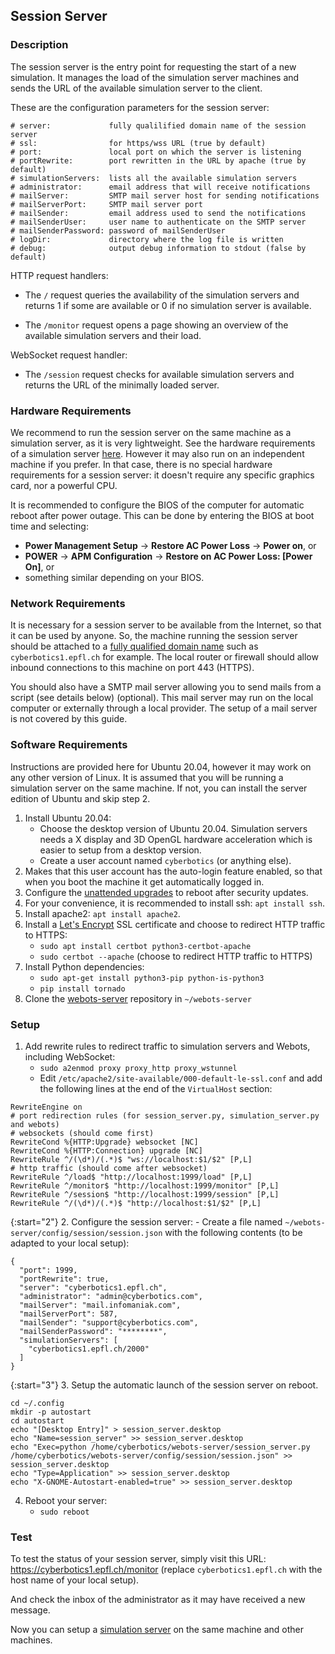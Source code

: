 ## Session Server

### Description

The session server is the entry point for requesting the start of a new simulation.
It manages the load of the simulation server machines and sends the URL of the available simulation server to the client.

These are the configuration parameters for the session server:
```
# server:             fully qualilified domain name of the session server
# ssl:                for https/wss URL (true by default)
# port:               local port on which the server is listening
# portRewrite:        port rewritten in the URL by apache (true by default)
# simulationServers:  lists all the available simulation servers
# administrator:      email address that will receive notifications
# mailServer:         SMTP mail server host for sending notifications
# mailServerPort:     SMTP mail server port
# mailSender:         email address used to send the notifications
# mailSenderUser:     user name to authenticate on the SMTP server
# mailSenderPassword: password of mailSenderUser
# logDir:             directory where the log file is written
# debug:              output debug information to stdout (false by default)
```

HTTP request handlers:
* The `/` request queries the availability of the simulation servers and returns 1 if some are available or 0 if no simulation server is available.

* The `/monitor` request opens a page showing an overview of the available simulation servers and their load.

WebSocket request handler:
* The `/session` request checks for available simulation servers and returns the URL of the minimally loaded server.

### Hardware Requirements

We recommend to run the session server on the same machine as a simulation server, as it is very lightweight.
See the hardware requirements of a simulation server [here](simulation-server.md#hardware-requirements).
However it may also run on an independent machine if you prefer.
In that case, there is no special hardware requirements for a session server: it doesn't require any specific graphics card, nor a powerful CPU.

It is recommended to configure the BIOS of the computer for automatic reboot after power outage.
This can be done by entering the BIOS at boot time and selecting:
- **Power Management Setup** &rarr; **Restore AC Power Loss** &rarr; **Power on**, or
- **POWER** &rarr; **APM Configuration** &rarr; **Restore on AC Power Loss: [Power On]**, or
- something similar depending on your BIOS.

### Network Requirements

It is necessary for a session server to be available from the Internet, so that it can be used by anyone.
So, the machine running the session server should be attached to a [fully qualified domain name](https://en.wikipedia.org/wiki/Fully_qualified_domain_name) such as `cyberbotics1.epfl.ch` for example.
The local router or firewall should allow inbound connections to this machine on port 443 (HTTPS).

You should also have a SMTP mail server allowing you to send mails from a script (see details below) (optional).
This mail server may run on the local computer or externally through a local provider.
The setup of a mail server is not covered by this guide.

### Software Requirements

Instructions are provided here for Ubuntu 20.04, however it may work on any other version of Linux.
It is assumed that you will be running a simulation server on the same machine.
If not, you can install the server edition of Ubuntu and skip step 2.

1. Install Ubuntu 20.04:
    - Choose the desktop version of Ubuntu 20.04. Simulation servers needs a X display and 3D OpenGL hardware acceleration which is easier to setup from a desktop version.
    - Create a user account named `cyberbotics` (or anything else).
2. Makes that this user account has the auto-login feature enabled, so that when you boot the machine it get automatically logged in.
3. Configure the [unattended upgrades](https://www.linuxbabe.com/ubuntu/automatic-security-update-unattended-upgrades-ubuntu) to reboot after security updates.
4. For your convenience, it is recommended to install ssh: `apt install ssh`.
5. Install apache2: `apt install apache2`.
6. Install a [Let's Encrypt](https://letsencrypt.org) SSL certificate and choose to redirect HTTP traffic to HTTPS:
    - `sudo apt install certbot python3-certbot-apache`
    - `sudo certbot --apache` (choose to redirect HTTP traffic to HTTPS)
7. Install Python dependencies:
    - `sudo apt-get install python3-pip python-is-python3`
    - `pip install tornado`
8. Clone the [webots-server](https://github.com/cyberbotics/webots-server) repository in `~/webots-server`


### Setup

1. Add rewrite rules to redirect traffic to simulation servers and Webots, including WebSocket:
    - `sudo a2enmod proxy proxy_http proxy_wstunnel`
    - Edit `/etc/apache2/site-available/000-default-le-ssl.conf` and add the following lines at the end of the `VirtualHost` section:
```
RewriteEngine on
# port redirection rules (for session_server.py, simulation_server.py and webots)
# websockets (should come first)
RewriteCond %{HTTP:Upgrade} websocket [NC]
RewriteCond %{HTTP:Connection} upgrade [NC]
RewriteRule ^/(\d*)/(.*)$ "ws://localhost:$1/$2" [P,L]
# http traffic (should come after websocket)
RewriteRule ^/load$ "http://localhost:1999/load" [P,L]
RewriteRule ^/monitor$ "http://localhost:1999/monitor" [P,L]
RewriteRule ^/session$ "http://localhost:1999/session" [P,L]
RewriteRule ^/(\d*)/(.*)$ "http://localhost:$1/$2" [P,L]
```

{:start="2"}
2. Configure the session server:
    - Create a file named `~/webots-server/config/session/session.json` with the following contents (to be adapted to your local setup):
```
{
  "port": 1999,
  "portRewrite": true,
  "server": "cyberbotics1.epfl.ch",
  "administrator": "admin@cyberbotics.com",
  "mailServer": "mail.infomaniak.com",
  "mailServerPort": 587,
  "mailSender": "support@cyberbotics.com",
  "mailSenderPassword": "********",
  "simulationServers": [
    "cyberbotics1.epfl.ch/2000"
  ]
}
```

{:start="3"}
3. Setup the automatic launch of the session server on reboot.
```
cd ~/.config
mkdir -p autostart
cd autostart
echo "[Desktop Entry]" > session_server.desktop
echo "Name=session_server" >> session_server.desktop
echo "Exec=python /home/cyberbotics/webots-server/session_server.py /home/cyberbotics/webots-server/config/session/session.json" >> session_server.desktop
echo "Type=Application" >> session_server.desktop
echo "X-GNOME-Autostart-enabled=true" >> session_server.desktop
```
4. Reboot your server:
   - `sudo reboot`

### Test

To test the status of your session server, simply visit this URL: https://cyberbotics1.epfl.ch/monitor (replace `cyberbotics1.epfl.ch` with the host name of your local setup).

And check the inbox of the administrator as it may have received a new message.

Now you can setup a [simulation server](simulation-server.md) on the same machine and other machines.
